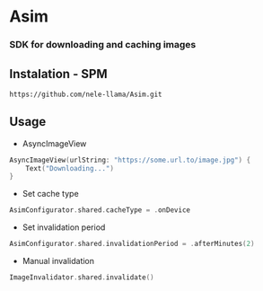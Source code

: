 

# Asim

### SDK for downloading and caching images

## Instalation - SPM

`https://github.com/nele-llama/Asim.git`

## Usage

- AsyncImageView
```swift
AsyncImageView(urlString: "https://some.url.to/image.jpg") {
    Text("Downloading...")
}
```

- Set cache type
```swift
AsimConfigurator.shared.cacheType = .onDevice
```

- Set invalidation period
```swift
AsimConfigurator.shared.invalidationPeriod = .afterMinutes(2)
```

- Manual invalidation
```swift
ImageInvalidator.shared.invalidate()
```
